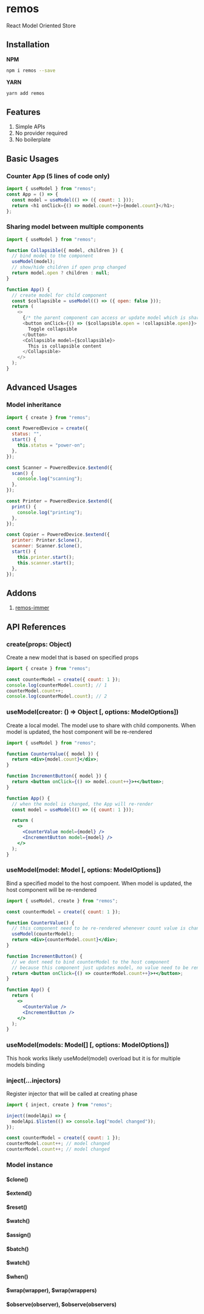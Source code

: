 # remos

React Model Oriented Store

## Installation

**NPM**

```bash
npm i remos --save
```

**YARN**

```bash
yarn add remos
```

## Features

1. Simple APIs
2. No provider required
3. No boilerplate

## Basic Usages

### Counter App (5 lines of code only)

```js
import { useModel } from "remos";
const App = () => {
  const model = useModel(() => ({ count: 1 }));
  return <h1 onClick={() => model.count++}>{model.count}</h1>;
};
```

### Sharing model between multiple components

```js
import { useModel } from "remos";

function Collapsible({ model, children }) {
  // bind model to the component
  useModel(model);
  // show/hide children if open prop changed
  return model.open ? children : null;
}

function App() {
  // create model for child component
  const $collapsible = useModel(() => ({ open: false }));
  return (
    <>
      {/* the parent component can access or update model which is shared with child components */}
      <button onClick={() => ($collapsible.open = !collapsible.open)}>
        Toggle collapsible
      </button>
      <Collapsible model={$collapsible}>
        This is collapsible content
      </Collapsible>
    </>
  );
}
```

## Advanced Usages

### Model inheritance

```js
import { create } from "remos";

const PoweredDevice = create({
  status: "",
  start() {
    this.status = "power-on";
  },
});

const Scanner = PoweredDevice.$extend({
  scan() {
    console.log("scanning");
  },
});

const Printer = PoweredDevice.$extend({
  print() {
    console.log("printing");
  },
});

const Copier = PoweredDevice.$extend({
  printer: Printer.$clone(),
  scanner: Scanner.$clone(),
  start() {
    this.printer.start();
    this.scanner.start();
  },
});
```

## Addons

1. [remos-immer](https://www.npmjs.com/package/remos-immer)

## API References

### create(props: Object)

Create a new model that is based on specified props

```js
import { create } from "remos";

const counterModel = create({ count: 1 });
console.log(counterModel.count); // 1
counterModel.count++;
console.log(counterModel.count); // 2
```

### useModel(creator: () => Object \[, options: ModelOptions])

Create a local model. The model use to share with child components. When model is updated, the host component will be re-rendered

```jsx
import { useModel } from "remos";

function CounterValue({ model }) {
  return <div>{model.count}</div>;
}

function IncrementButton({ model }) {
  return <button onClick={() => model.count++}>+</button>;
}

function App() {
  // when the model is changed, the App will re-render
  const model = useModel(() => ({ count: 1 }));

  return (
    <>
      <CounterValue model={model} />
      <IncrementButton model={model} />
    </>
  );
}
```

### useModel(model: Model \[, options: ModelOptions])

Bind a specified model to the host compoent. When model is updated, the host component will be re-rendered

```jsx
import { useModel, create } from "remos";

const counterModel = create({ count: 1 });

function CounterValue() {
  // this component need to be re-rendered whenever count value is changed
  useModel(counterModel);
  return <div>{counterModel.count}</div>;
}

function IncrementButton() {
  // we dont need to bind counterModel to the host component
  // because this component just updates model, no value need to be rendered
  return <button onClick={() => counterModel.count++}>+</button>;
}

function App() {
  return (
    <>
      <CounterValue />
      <IncrementButton />
    </>
  );
}
```

### useModel(models: Model[] \[, options: ModelOptions])

This hook works likely useModel(model) overload but it is for multiple models binding

### inject(...injectors)

Register injector that will be called at creating phase

```js
import { inject, create } from "remos";

inject((modelApi) => {
  modelApi.$listen(() => console.log("model changed"));
});

const counterModel = create({ count: 1 });
counterModel.count++; // model changed
counterModel.count++; // model changed
```

### Model instance

#### $clone()

#### $extend()

#### $reset()

#### $watch()

#### $assign()

#### $batch()

#### $watch()

#### $when()

#### $wrap(wrapper), $wrap(wrappers)

#### $observe(observer), $observe(observers)
